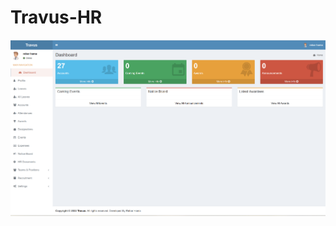 # Travus-HR

![This is an image](https://raw.githubusercontent.com/rebarhama/Travus-HR/main/2.png)

